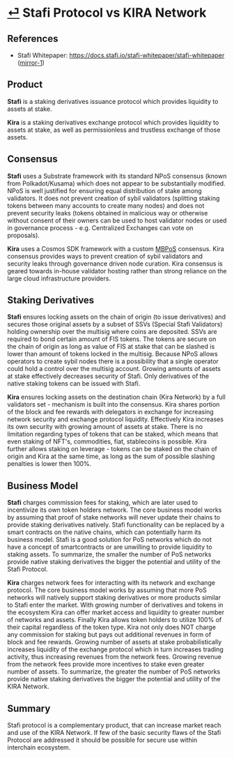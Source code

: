 # [⏎](README.md) Stafi Protocol vs KIRA Network

## References
* Stafi Whitepaper: https://docs.stafi.io/stafi-whitepaper/stafi-whitepaper ([mirror-1](http://web.archive.org/web/20200720103318/https://docs.stafi.io/stafi-whitepaper/stafi-whitepaper))


## Product

**Stafi** is a staking derivatives issuance protocol which provides liquidity to assets at stake.

**Kira** is a staking derivatives exchange protocol which provides liquidity to assets at stake, as well as permissionless and trustless exchange of those assets.

## Consensus

**Stafi** uses a Substrate framework with its standard NPoS consensus (known from Polkadot/Kusama) which does not appear to be substantially modified. NPoS is well justified for ensuring equal distribution of stake among validators. It does not prevent creation of sybil validators (splitting staking tokens between many accounts to create many nodes) and does not prevent security leaks (tokens obtained in malicious way or otherwise without consent of their owners can be used to host validator nodes or used in governance process - e.g. Centralized Exchanges can vote on proposals).

**Kira** uses a Cosmos SDK framework with a custom [MBPoS](https://medium.com/kira-core/introduction-to-the-multi-bonded-proof-of-stake-60d95905c32b) consensus. Kira consensus provides ways to prevent creation of sybil validators and security leaks through governance driven node curation. Kira consensus is geared towards in-house validator hosting rather than strong reliance on the large cloud infrastructure providers.

## Staking Derivatives

**Stafi** ensures locking assets on the chain of origin (to issue derivatives) and secures those original assets by a subset of SSVs (Special Stafi Validators) holding ownership over the multisig where coins are deposited. SSVs are required to bond certain amount of FIS tokens. The tokens are secure on the chain of origin as long as value of FIS at stake that can be slashed is lower than amount of tokens locked in the multisig. Because NPoS allows operators to create sybil nodes there is a possibility that a single operator could hold a control over the multisig account. Growing amounts of assets at stake effectively decreases security of Stafi. Only derivatives of the native staking tokens can be issued with Stafi. 

**Kira** ensures locking assets on the destination chain (Kira Network) by a full validators set -  mechanism is built into the consensus. Kira  shares portion of the block and fee rewards with delegators in exchange for increasing network security and exchange protocol liquidity. Effectively Kira increases its own security with growing amount of assets at stake. There is no limitation regarding types of tokens that can be staked, which means that even staking of NFT's, commodities, fiat, stablecoins is possible. Kira further allows staking on leverage - tokens can be staked on the chain of origin and Kira at the same time, as long as the sum of possible slashing penalties is lower then 100%.

## Business Model

**Stafi** charges commission fees for staking, which are later used to incentivize its own token holders network. The core business model works by assuming that proof of stake networks will never update their chains to provide staking derivatives natively. Stafi functionality can be replaced by a smart contracts on the native chains, which can potentially harm its business model. Stafi is a good solution for PoS networks which do not have a concept of smartcontracts or are unwilling to provide liquidity to staking assets. To summarize, the smaller the number of PoS networks provide native staking derivatives the bigger the potential and utility of the Stafi Protocol.

**Kira** charges network fees for interacting with its network and exchange protocol. The core business model works by assuming that more PoS networks will natively support staking derivatives or more products similar to Stafi enter the market. With growing number of derivatives and tokens in the ecosystem Kira can offer market access and liquidity to greater number of networks and assets. Finally Kira allows token holders to utilize 100% of their capital regardless of the token type. Kira not only does NOT charge any commission for staking but pays out additional revenues in form of block and fee rewards. Growing number of assets at stake probabilistically  increases liquidity of the exchange protocol which in turn increases  trading activity, thus  increasing revenues from the network fees. Growing revenue from the network fees provide more incentives to stake even greater number of assets. To summarize, the greater the number of PoS networks provide native staking derivatives the bigger the potential and utility of the KIRA Network.

## Summary

Stafi protocol is a complementary product, that can increase market reach and use of the KIRA Network. If few of the basic security flaws of the Stafi Protocol are addressed it should be possible for secure use within interchain ecosystem. 




















